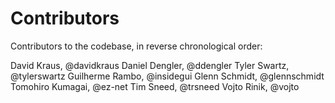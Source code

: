 Contributors
============

Contributors to the codebase, in reverse chronological order:

David Kraus, @davidkraus
Daniel Dengler, @ddengler
Tyler Swartz, @tylerswartz
Guilherme Rambo, @insidegui
Glenn Schmidt, @glennschmidt
Tomohiro Kumagai, @ez-net
Tim Sneed, @trsneed
Vojto Rinik, @vojto
